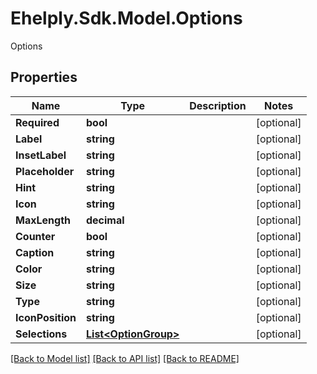 # Ehelply.Sdk.Model.Options
Options

## Properties

Name | Type | Description | Notes
------------ | ------------- | ------------- | -------------
**Required** | **bool** |  | [optional] 
**Label** | **string** |  | [optional] 
**InsetLabel** | **string** |  | [optional] 
**Placeholder** | **string** |  | [optional] 
**Hint** | **string** |  | [optional] 
**Icon** | **string** |  | [optional] 
**MaxLength** | **decimal** |  | [optional] 
**Counter** | **bool** |  | [optional] 
**Caption** | **string** |  | [optional] 
**Color** | **string** |  | [optional] 
**Size** | **string** |  | [optional] 
**Type** | **string** |  | [optional] 
**IconPosition** | **string** |  | [optional] 
**Selections** | [**List&lt;OptionGroup&gt;**](OptionGroup.md) |  | [optional] 

[[Back to Model list]](../README.md#documentation-for-models) [[Back to API list]](../README.md#documentation-for-api-endpoints) [[Back to README]](../README.md)

